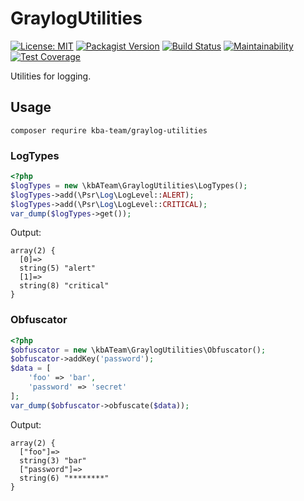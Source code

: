 # GraylogUtilities

[![License: MIT][license-mit]](LICENSE)
[![Packagist Version][packagist-badge]][packagist]
[![Build Status][build-status-master]][travis-ci]
[![Maintainability][maintainability-badge]][maintainability]
[![Test Coverage][coverage-badge]][coverage]

Utilities for logging.

## Usage

`composer requrire kba-team/graylog-utilities`

### LogTypes

```php
<?php
$logTypes = new \kbATeam\GraylogUtilities\LogTypes();
$logTypes->add(\Psr\Log\LogLevel::ALERT);
$logTypes->add(\Psr\Log\LogLevel::CRITICAL);
var_dump($logTypes->get());
```
Output:
```
array(2) {
  [0]=>
  string(5) "alert"
  [1]=>
  string(8) "critical"
}
```

### Obfuscator

```php
<?php
$obfuscator = new \kbATeam\GraylogUtilities\Obfuscator();
$obfuscator->addKey('password');
$data = [
    'foo' => 'bar',
    'password' => 'secret'
];
var_dump($obfuscator->obfuscate($data));
```
Output:
```
array(2) {
  ["foo"]=>
  string(3) "bar"
  ["password"]=>
  string(6) "********"
}
```

[license-mit]: https://img.shields.io/badge/license-MIT-blue.svg
[packagist-badge]: https://img.shields.io/packagist/v/kba-team/graylog-utilities
[packagist]: https://packagist.org/packages/kba-team/graylog-utilities
[travis-ci]: https://travis-ci.org/the-kbA-team/GraylogUtilities
[build-status-master]: https://api.travis-ci.org/the-kbA-team/GraylogUtilities.svg?branch=master
[maintainability-badge]: https://api.codeclimate.com/v1/badges/de31ab102727a0451337/maintainability
[maintainability]: https://codeclimate.com/github/the-kbA-team/GraylogUtilities/maintainability
[coverage-badge]: https://api.codeclimate.com/v1/badges/de31ab102727a0451337/test_coverage
[coverage]: https://codeclimate.com/github/the-kbA-team/GraylogUtilities/test_coverage
